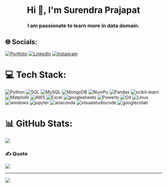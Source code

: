<h1 align="center">Hi 👋, I'm Surendra Prajapat</h1>
<h3 align="center">I am passionate to learn more in data domain.</h3>



## 🌐 Socials:
[![Portfolio](https://img.shields.io/badge/Portfolio-%230077B5.svg?logo=firefoxbrowser&logoColor=white)](https://surendraprajapat18.github.io/SPPortfolio.github.io/)   [![LinkedIn](https://img.shields.io/badge/LinkedIn-%230077B5.svg?logo=linkedin&logoColor=white)](https://www.linkedin.com/in/surendraprajapat18)  [![Instagram](https://img.shields.io/badge/Instagram-%23E4405F.svg?logo=Instagram&logoColor=white)](https://www.instagram.com/thisissurendra17/) 

# 💻 Tech Stack:
![Python](https://img.shields.io/badge/python-3670A0?style=plastic&logo=python&logoColor=ffdd54) ![SQL](https://img.shields.io/badge/SQL-%2307405e.svg?style=plastic&logo=sqlite&logoColor=white) ![MySQL](https://img.shields.io/badge/mysql-%2300f.svg?style=plastic&logo=mysql&logoColor=white) ![MongoDB](https://img.shields.io/badge/MongoDB-%234ea94b.svg?style=plastic&logo=mongodb&logoColor=white) 	 ![NumPy](https://img.shields.io/badge/numpy-%23013243.svg?style=plastic&logo=numpy&logoColor=white) ![Pandas](https://img.shields.io/badge/pandas-%23150458.svg?style=plastic&logo=pandas&logoColor=white) ![scikit-learn](https://img.shields.io/badge/scikit--learn-%23F7931E.svg?style=plastic&logo=scikit-learn&logoColor=white) ![Matplolib](https://img.shields.io/badge/Matplotlib-%230C55A5.svg?style=plastic&logo=matplot&logoColor=%white) ![AWS](https://img.shields.io/badge/AWS-%23150458.svg?style=plastic&logo=amazonaws&logoColor=white) ![Excel](https://img.shields.io/badge/Excel-%23150458.svg?style=plastic&logo=microsoftexcel&logoColor=white) ![googlesheets](https://img.shields.io/badge/googlesheets-%23150458.svg?style=plastic&logo=googlesheets&logoColor=white) ![Powerbi](https://img.shields.io/badge/powerbi-%23150458.svg?style=plastic&logo=powerbi&logoColor=white) ![Git](https://img.shields.io/badge/Git-%2307405e.svg?style=plastic&logo=Git&logoColor=white) ![Linux](https://img.shields.io/badge/linux-%23150458.svg?style=plastic&logo=linux&logoColor=white)  ![windows](https://img.shields.io/badge/windows-%2307405e.svg?style=plastic&logo=windows&logoColor=white) ![jupyter](https://img.shields.io/badge/jupyter-%23150458.svg?style=plastic&logo=jupyter&logoColor=white) ![anaconda](https://img.shields.io/badge/anaconda-%23150458.svg?style=plastic&logo=anaconda&logoColor=white) ![visualstudiocode](https://img.shields.io/badge/visualstudiocode-%23150458.svg?style=plastic&logo=visualstudiocode&logoColor=white) ![googlecolab](https://img.shields.io/badge/googlecolab-%23150458.svg?style=plastic&logo=googlecolab&logoColor=white)
# 📊 GitHub Stats:

![](https://github-readme-streak-stats.herokuapp.com/?user=Surendraprajapat18&theme=default&hide_border=true)<br/>



### ✍️ Quote
![](https://quotes-github-readme.vercel.app/api?type=horizontal&theme=dark)

---
[![](https://visitcount.itsvg.in/api?id=gourav-yadavv&icon=7&color=0)](https://visitcount.itsvg.in)

<!-- Proudly created with GPRM ( https://gprm.itsvg.in ) -->

